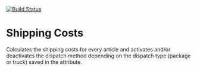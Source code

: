 [![Build Status](https://travis-ci.org/Einrichtungshaus-Ostermann/OstShippingCosts.svg?branch=master)](https://travis-ci.org/Einrichtungshaus-Ostermann/OstShippingCosts)
# Shipping Costs
Calculates the shipping costs for every article and activates and/or deactivates the dispatch method depending on the dispatch type (package or truck) saved in the attribute.